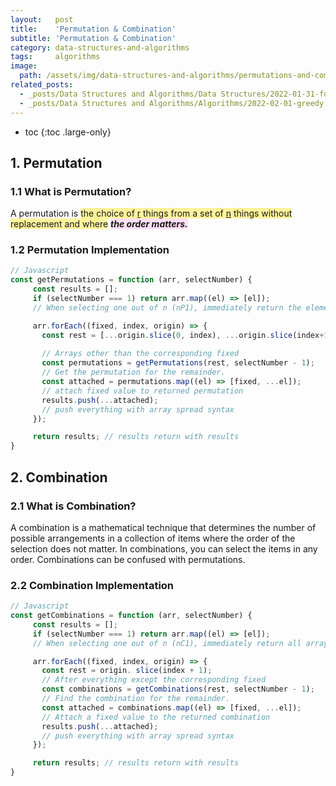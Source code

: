 ```yaml
---
layout:   post
title:    'Permutation & Combination'
subtitle: 'Permutation & Combination'
category: data-structures-and-algorithms
tags:     algorithms
image: 
  path: /assets/img/data-structures-and-algorithms/permutations-and-combinations_main.png
related_posts: 
  - _posts/Data Structures and Algorithms/Data Structures/2022-01-31-fundamentals-of-data-structures.md
  - _posts/Data Structures and Algorithms/Algorithms/2022-02-01-greedy.md
---
```



* toc
{:toc .large-only}

## 1. Permutation

### 1.1 What is Permutation?

A permutation is <span style='background-color: #FFF39B;'>the choice of <u>r</u> things from a set of <u>n</u> things without replacement and where</span> <span style='background-color: #FFDFF6;'>***the order matters.***</span>

### 1.2 Permutation Implementation

~~~js
// Javascript
const getPermutations = function (arr, selectNumber) {
     const results = [];
     if (selectNumber === 1) return arr.map((el) => [el]);
     // When selecting one out of n (nP1), immediately return the elements of all arrays. Since there is only one choice, the order is meaningless.

     arr.forEach((fixed, index, origin) => {
       const rest = [...origin.slice(0, index), ...origin.slice(index+1)]
       
       // Arrays other than the corresponding fixed
       const permutations = getPermutations(rest, selectNumber - 1);
       // Get the permutation for the remainder.
       const attached = permutations.map((el) => [fixed, ...el]);
       // attach fixed value to returned permutation
       results.push(...attached);
       // push everything with array spread syntax
     });

     return results; // results return with results
}
~~~

## 2. Combination

### 2.1 What is Combination?

A combination is a mathematical technique that determines the number of possible arrangements in a collection of items where the order of the selection does not matter. In combinations, you can select the items in any order. Combinations can be confused with permutations.

### 2.2 Combination Implementation

~~~js
// Javascript
const getCombinations = function (arr, selectNumber) {
     const results = [];
     if (selectNumber === 1) return arr.map((el) => [el]);
     // When selecting one out of n (nC1), immediately return all array elements

     arr.forEach((fixed, index, origin) => {
       const rest = origin. slice(index + 1);
       // After everything except the corresponding fixed
       const combinations = getCombinations(rest, selectNumber - 1);
       // Find the combination for the remainder.
       const attached = combinations.map((el) => [fixed, ...el]);
       // Attach a fixed value to the returned combination
       results.push(...attached);
       // push everything with array spread syntax
     });

     return results; // results return with results
}
~~~